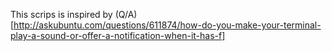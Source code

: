 This scrips is inspired by (Q/A) [http://askubuntu.com/questions/611874/how-do-you-make-your-terminal-play-a-sound-or-offer-a-notification-when-it-has-f]
